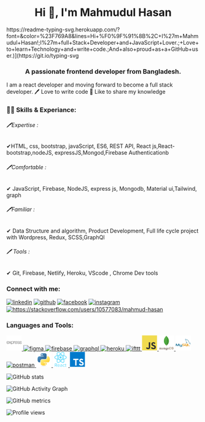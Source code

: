 <!--  ![👑Web Developer.](https://i.ibb.co/FXKVR8z/mahmud-image-formal.jpg)  -->
<!--  <img align="center" src="https://i.ibb.co/FXKVR8z/mahmud-image-formal.jpg"> -->
  <h1 align="center">Hi 👋, I'm Mahmudul Hasan</h1>
https://readme-typing-svg.herokuapp.com/?font=&color=%23F769A8&lines=Hi+%F0%9F%91%8B%2C+I%27m+Mahmudul+Hasan!;I%27m+full+Stack+Developer+and+JavaScript+Lover.;+Love+to+learn+Technology+and+write+code.;And+also+proud+as+a+GitHub+user.)](https://git.io/typing-svg
<h3 align="center">A passionate frontend developer from Bangladesh.</h3>
I am a react developer and moving forward to become a full stack developer.
🖊️ Love to write code
🎤 Like to share my knowledge

<h3>👨‍💻 Skills & Experiance:</h3>
<h6>🖊️Expertise :</h6>
<p>✔HTML, css, bootstrap, javaScript, ES6, REST API, React js,React-bootstrap,nodeJS, expressJS,Mongod,Firebase Authenticationb</p>
<h6>🖊️Comfortable :</h6>
<p>✔ JavaScript, Firebase, NodeJS, express js, Mongodb, Material ui,Tailwind, graph</p>
<h6>🖊️Familiar :</h6>
<p>✔ Data Structure and algorithm, Product Development, Full life cycle project with Wordpress, Redux, SCSS,GraphQl</p>
     <h6>🖊️ Tools :</h6>
<p>✔ Git, Firebase, Netlify, Heroku, VScode , Chrome Dev tools</p>    
     
<h3 align="left">Connect with me:</h3>
<p dir="auto">
 <a href="https://linkedin.com/in/mahmud918" target="blank"><img src="https://camo.githubusercontent.com/a80d00f23720d0bc9f55481cfcd77ab79e141606829cf16ec43f8cacc7741e46/68747470733a2f2f696d672e736869656c64732e696f2f62616467652f4c696e6b6564496e2d3030373742353f7374796c653d666f722d7468652d6261646765266c6f676f3d6c696e6b6564696e266c6f676f436f6c6f723d7768697465" alt="linkedin" height="40" style="max-width: 100%;"></a>
 <a href="https://github.com/mahmudul165"  target="blank"><img src="https://camo.githubusercontent.com/bd2bd127c104ba5c98bb12c70801b075aee1f040009089510f69554300e7ff41/68747470733a2f2f696d672e736869656c64732e696f2f62616467652f4769742d4630353033323f7374796c653d666f722d7468652d6261646765266c6f676f3d676974266c6f676f436f6c6f723d7768697465" alt="github" height="40" style="max-width: 100%;"></a> 
<a href="https://www.facebook.com/mahmud.918" rel="nofollow"><img src="https://camo.githubusercontent.com/2d1ffa69dd491ebeca01b2098cf8233dd09950ff5895abccd5b455ca442abc59/68747470733a2f2f696d672e736869656c64732e696f2f62616467652f46616365626f6f6b2d3138373746323f7374796c653d666f722d7468652d6261646765266c6f676f3d66616365626f6f6b266c6f676f436f6c6f723d7768697465" alt="facebook" height="40" style="max-width: 100%;"></a>   <a href="https://instagram.com/mahmud.918"  rel="nofollow"><img src="https://camo.githubusercontent.com/b3d4671768bd0f9b6c8f410a25a96e0c5a4d135208d8910461e986f97e7985ab/68747470733a2f2f696d672e736869656c64732e696f2f62616467652f496e7374616772616d2d4534343035463f7374796c653d666f722d7468652d6261646765266c6f676f3d696e7374616772616d266c6f676f436f6c6f723d7768697465" alt="instagram" height="40" style="max-width: 100%;"></a>  
 <a href="https://stackoverflow.com/users/10577083/mahmud-hasan" target="blank"><img align="center" src="https://raw.githubusercontent.com/rahuldkjain/github-profile-readme-generator/master/src/images/icons/Social/stack-overflow.svg" alt="https://stackoverflow.com/users/10577083/mahmud-hasan" height="30" width="40" /></a>
</p>
<!-- <p align="inline">
 <a href="https://linkedin.com/in/mahmud918" target="blank"><img align="center" src="https://raw.githubusercontent.com/rahuldkjain/github-profile-readme-generator/master/src/images/icons/Social/linked-in-alt.svg" alt="mahmud918" height="30" width="40" /></a>
 
 
 
<a href="https://fb.com/mahmud.918/" target="blank"><img align="center" src="https://raw.githubusercontent.com/rahuldkjain/github-profile-readme-generator/master/src/images/icons/Social/facebook.svg" alt="mahmud.918/" height="30" width="40" /></a>
 <a href="https://instagram.com/mahmud.918" target="blank"><img align="center" src="https://raw.githubusercontent.com/rahuldkjain/github-profile-readme-generator/master/src/images/icons/Social/instagram.svg" alt="mahmud.918" height="30" width="40" /></a>
</p> -->
<!-- private repo show code given below -->
<!-- ![GitHub stats](https://github-readme-stats.vercel.app/api?username=mahmudul165&show_icons=true&count_private=true)   -->

<h3 align="left">Languages and Tools:</h3>
<p align="left"> <a href="https://expressjs.com" target="_blank" rel="noreferrer"> <img src="https://raw.githubusercontent.com/devicons/devicon/master/icons/express/express-original-wordmark.svg" alt="express" width="40" height="40"/> </a> <a href="https://www.figma.com/" target="_blank" rel="noreferrer"> <img src="https://www.vectorlogo.zone/logos/figma/figma-icon.svg" alt="figma" width="40" height="40"/> </a> <a href="https://firebase.google.com/" target="_blank" rel="noreferrer"> <img src="https://www.vectorlogo.zone/logos/firebase/firebase-icon.svg" alt="firebase" width="40" height="40"/> </a> <a href="https://graphql.org" target="_blank" rel="noreferrer"> <img src="https://www.vectorlogo.zone/logos/graphql/graphql-icon.svg" alt="graphql" width="40" height="40"/> </a> <a href="https://heroku.com" target="_blank" rel="noreferrer"> <img src="https://www.vectorlogo.zone/logos/heroku/heroku-icon.svg" alt="heroku" width="40" height="40"/> </a> <a href="https://ifttt.com/" target="_blank" rel="noreferrer"> <img src="https://www.vectorlogo.zone/logos/ifttt/ifttt-ar21.svg" alt="ifttt" width="40" height="40"/> </a> <a href="https://developer.mozilla.org/en-US/docs/Web/JavaScript" target="_blank" rel="noreferrer"> <img src="https://raw.githubusercontent.com/devicons/devicon/master/icons/javascript/javascript-original.svg" alt="javascript" width="40" height="40"/> </a> <a href="https://www.mongodb.com/" target="_blank" rel="noreferrer"> <img src="https://raw.githubusercontent.com/devicons/devicon/master/icons/mongodb/mongodb-original-wordmark.svg" alt="mongodb" width="40" height="40"/> </a> <a href="https://www.mysql.com/" target="_blank" rel="noreferrer"> <img src="https://raw.githubusercontent.com/devicons/devicon/master/icons/mysql/mysql-original-wordmark.svg" alt="mysql" width="40" height="40"/> </a> <a href="https://postman.com" target="_blank" rel="noreferrer"> <img src="https://www.vectorlogo.zone/logos/getpostman/getpostman-icon.svg" alt="postman" width="40" height="40"/> </a> <a href="https://www.python.org" target="_blank" rel="noreferrer"> <img src="https://raw.githubusercontent.com/devicons/devicon/master/icons/python/python-original.svg" alt="python" width="40" height="40"/> </a> <a href="https://reactjs.org/" target="_blank" rel="noreferrer"> <img src="https://raw.githubusercontent.com/devicons/devicon/master/icons/react/react-original-wordmark.svg" alt="react" width="40" height="40"/> </a> <a href="https://www.typescriptlang.org/" target="_blank" rel="noreferrer"> <img src="https://raw.githubusercontent.com/devicons/devicon/master/icons/typescript/typescript-original.svg" alt="typescript" width="40" height="40"/> </a> </p>


![GitHub stats](https://github-readme-stats.vercel.app/api?username=mahmudul165&show_icons=true&count_private=true)  

![GitHub Activity Graph](https://activity-graph.herokuapp.com/graph?username=mahmudul165)  

![GitHub metrics](https://metrics.lecoq.io/mahmudul165)  

![Profile views](https://gpvc.arturio.dev/mahmudul165)  
